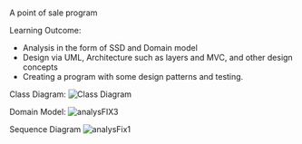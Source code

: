 #
A point of sale program

Learning Outcome:

- Analysis in the form of SSD and Domain model
- Design via UML, Architecture such as layers and MVC, and other design concepts
- Creating a program with some design patterns and testing.

Class Diagram:
![Class Diagram](https://user-images.githubusercontent.com/71021972/120864938-5ad68180-c58d-11eb-8adb-61eb5868ee1e.png)

Domain Model:
![analysFIX3](https://user-images.githubusercontent.com/71021972/141957329-1c31d3fc-91c8-4c98-b742-17c580b90dec.png)

Sequence Diagram
![analysFix1](https://user-images.githubusercontent.com/71021972/141957390-0c58072c-a62d-413a-8877-615f064b9360.png)
